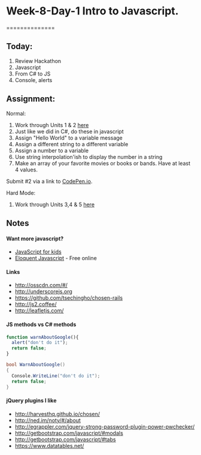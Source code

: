 # Week-8-Day-1 Intro to Javascript.
==============


Today:
-----

1. Review Hackathon
1. Javascript
1. From C# to JS
1. Console, alerts


Assignment:
--------

Normal: 

1. Work through Units 1 & 2 [here](https://www.codecademy.com/en/skills/make-an-interactive-website)
2. Just like we did in C#, do these in javascript
  1. Assign "Hello World" to a variable message
  1. Assign a different string to a different variable
  1. Assign a number to a variable
  1. Use string interpolation'ish to display the number in a string
  1. Make an array of your favorite movies or books or bands.  Have at least 4 values.

Submit #2 via a link to [CodePen.io](http://codepen.io/). 

Hard Mode:
1. Work through Units 3,4 & 5 [here](https://www.codecademy.com/en/skills/make-an-interactive-website)

Notes
----

#### Want more javascript?

* [JavaScript for kids](http://www.nostarch.com/jsforkids)  
* [Eloquent Javascript](http://eloquentjavascript.net/) - Free online


#### Links

* http://osscdn.com/#/
* http://underscorejs.org
* https://github.com/tsechingho/chosen-rails
* http://js2.coffee/
* http://leafletjs.com/

#### JS methods vs C# methods

```js
function warnAboutGoogle(){
  alert("don't do it");
  return false;
}
```

```c#
bool WarnAboutGoogle()
{
  Console.WriteLine("don't do it");
  return false;
}
```


#### jQuery plugins I like

* http://harvesthq.github.io/chosen/
* http://ned.im/noty/#/about
* http://egrappler.com/jquery-strong-password-plugin-power-pwchecker/
* http://getbootstrap.com/javascript/#modals
* http://getbootstrap.com/javascript/#tabs
* https://www.datatables.net/
